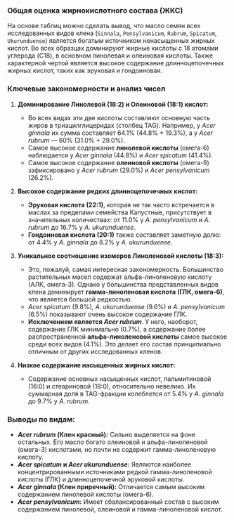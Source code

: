 ### Общая оценка жирнокислотного состава (ЖКС)

На основе таблиц можно сделать вывод, что масло семян всех исследованных видов клена (`Ginnala`, `Pensylvanicum`, `Rubrum`, `Spicatum`, `Ukurunduense`) является богатым источником ненасыщенных жирных кислот. Во всех образцах доминируют жирные кислоты с 18 атомами углерода (C18), в основном линолевая и олеиновая кислоты. Также характерной чертой является высокое содержание длинноцепочечных жирных кислот, таких как эруковая и гондоиновая.

### Ключевые закономерности и анализ чисел

1.  **Доминирование Линолевой (18:2) и Олеиновой (18:1) кислот:**
    *   Во всех видах эти две кислоты составляют основную часть жиров в триацилглицеридах (столбец TAG). Например, у *Acer ginnala* их сумма составляет 64.1% (44.8% + 19.3%), а у *Acer rubrum* — 60% (31.0% + 29.0%).
    *   Самое высокое содержание **линолевой кислоты** (омега-6) наблюдается у *Acer ginnala* (44.8%) и *Acer spicatum* (41.4%).
    *   Самое высокое содержание **олеиновой кислоты** (омега-9) зафиксировано у *Acer rubrum* (29.0%) и *Acer pensylvanicum* (26.2%).

2.  **Высокое содержание редких длинноцепочечных кислот:**
    *   **Эруковая кислота (22:1)**, которая не так часто встречается в маслах за пределами семейства Капустные, присутствует в значительных количествах: от 11.0% у *A. pensylvanicum* и *A. rubrum* до 16.7% у *A. ukurunduense*.
    *   **Гондоиновая кислота (20:1)** также составляет заметную долю: от 4.4% у *A. ginnala* до 8.2% у *A. ukurunduense*.

3.  **Уникальное соотношение изомеров Линоленовой кислоты (18:3):**
    *   Это, пожалуй, самая интересная закономерность. Большинство растительных масел содержат альфа-линоленовую кислоту (АЛК, омега-3). Однако у большинства представленных видов клена доминирует **гамма-линоленовая кислота (ГЛК, омега-6)**, что является большой редкостью.
    *   *Acer spicatum* (9.8%), *A. ukurunduense* (9.6%) и *A. pensylvanicum* (6.5%) показывают очень высокое содержание ГЛК.
    *   **Исключением является *Acer rubrum***. У него, наоборот, содержание ГЛК минимально (0.7%), а содержание более распространенной **альфа-линоленовой кислоты** самое высокое среди всех видов (4.1%). Это делает его состав принципиально отличным от других исследованных кленов.

4.  **Низкое содержание насыщенных жирных кислот:**
    *   Содержание основных насыщенных кислот, пальмитиновой (16:0) и стеариновой (18:0), относительно невелико. Их суммарная доля в TAG-фракции колеблется от 5.4% у *A. ginnala* до 9.7% у *A. rubrum*.

### Выводы по видам:

*   ***Acer rubrum* (Клен красный):** Сильно выделяется на фоне остальных. Его масло богато олеиновой и альфа-линоленовой (омега-3) кислотами, но почти не содержит гамма-линоленовую кислоту.
*   ***Acer spicatum* и *Acer ukurunduense*:** Являются наиболее концентрированными источниками редкой гамма-линоленовой кислоты (ГЛК) и длинноцепочечной эруковой кислоты.
*   ***Acer ginnala* (Клен приречный):** Отличается самым высоким содержанием линолевой кислоты (омега-6).
*   ***Acer pensylvanicum*:** Имеет сбалансированный состав с высоким содержанием линолевой, олеиновой и гамма-линоленовой кислот.

